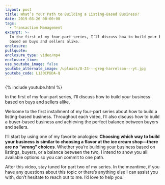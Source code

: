 ```yaml
---
layout: post
title: What’s Your Path to Building a Listing-Based Business?
date: 2019-08-26 00:00:00
tags:
  - Transaction Management
excerpt: >-
  In the first of my four-part series, I’ll discuss how to build your business
  based on buys and sellers alike.
enclosure:
pullquote:
enclosure_type: video/mp4
enclosure_time:
use_youtube_image: false
youtube_alternate_image: /uploads/8-23---greg-harrelson---yt.jpg
youtube_code: L1J0CPBDA-Q
---
```


{% include youtube.html %}

In the first of my four-part series, I’ll discuss how to build your business based on buys and sellers alike.

Welcome to the first installment of my four-part series about how to build a listing-based business. Throughout each video, I’ll also discuss how to build a buyer-based business and achieving the perfect balance between buyers and sellers.

I’ll start by using one of my favorite analogies: **Choosing which way to build your business is similar to choosing a flavor at the ice cream shop—there are no “wrong” choices**. Whether you’re building your business based on listings, buyers, or a balance between the two, I intend to show you all available options so you can commit to one path.

After this video, stay tuned for part two of my series. In the meantime, if you have any questions about this topic or there’s anything else I can assist you with, don’t hesitate to reach out to me. I’d love to help you.